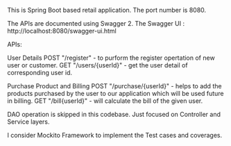 This is Spring Boot based retail application. The port number is 8080.

The APIs are documented using Swagger 2.
The Swagger UI : http://localhost:8080/swagger-ui.html

APIs:

User Details
POST "/register" - to purform the register opertation of new user or customer.
GET "/users/{userId}" - get the user detail of corresponding user id.

Purchase Product and Billing
POST "/purchase/{userId}" - helps to add the products purchased by the user to our application which will be used future in billing.
GET "/bill{userId}" - will calculate the bill of the given user.

DAO operation is skipped in this codebase. Just focused on Controller and Service layers.

I consider Mockito Framework to implement the Test cases and coverages.

